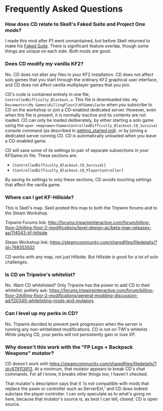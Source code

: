 # Frequently Asked Questions

### How does CD relate to Skell's Faked Suite and Project One mods?

I made this mod after P1 went unmaintained, but before Skell returned to make his [Faked Suite](https://steamcommunity.com/sharedfiles/filedetails/?id=768190709).
There is significant feature overlap, though some things are unique on each side. Both mods are good.

### Does CD modify my vanilla KF2?

No.  CD does not alter any files in your KF2 installation.  CD does not affect solo games that you start through the ordinary KF2 graphical user interface, and CD does not affect vanilla multiplayer games that you join.

CD's code is contained entirely in one file, `ControlledDifficulty_Blackout.u`.  This file is downloaded into `<My Documents>\My Games\KillingFloor2\KFGame\Cache` when you subscribe to CD on the workshop or join a CD-enabled dedicated server.  However, even when this file is present, it is normally inactive and its contents are not loaded.  CD can only be loaded deliberately, by either starting a solo game using the `open <mapname>?Game=ControlledDifficulty_Blackout.CD_Survival` console command (as described in [getting_started.md](getting_started.md)), or by joining a dedicated server running CD.  CD is automatically unloaded when you leave a CD-enabled game.

CD will save some of its settings to pair of separate subsections in your KFGame.ini file.  These sections are:

* `[ControlledDifficulty_Blackout.CD_Survival]`
* `[ControlledDifficulty_Blackout.CD_PlayerController]`

By saving its settings to only these sections, CD avoids touching settings that affect the vanilla game.

### Where can I get KF-Hillside?

This is Skell's map. Skell posted this map to both the Tripwire forums and to the Steam Workshop.

Tripwire Forums link: http://forums.tripwireinteractive.com/forum/killing-floor-2/killing-floor-2-modifications/level-design-ac/beta-map-releases-aa/114043-kf-hillside

Steam Workshop link: https://steamcommunity.com/sharedfiles/filedetails/?id=769353502

CD works with any map, not just Hillside. But Hillside is good for a lot of solo challenges.

### Is CD on Tripwire's whitelist?

No. Want CD whitelisted?  Only Tripwire has the power to add CD to their whitelist; politely ask: https://forums.tripwireinteractive.com/forum/killing-floor-2/killing-floor-2-modifications/general-modding-discussion-ad/120340-whitelisting-mods-and-mutators

### Can I level up my perks in CD?

No. Tripwire decided to prevent perk progression when the server is running any non-whitelisted modifications.
CD is not on TWI's whitelist.
While playing CD, your perks will not persistently gain or lose XP.

### Why doesn't this work with the "FP Legs + Backpack Weapons" mutator?

CD doesn't work with https://steamcommunity.com/sharedfiles/filedetails/?id=679113913. At a minimum, that mutator appears to break CD's chat commands. For all I know, it breaks other things too; I haven't checked.

That mutator's description says that it 'is not compatible with mods that replace the pawn or controller such as ServerExt,' and CD does indeed subclass the player controller. I can only speculate as to what's going on here, because that mutator's source is, as best I can tell, closed. CD is open source.
